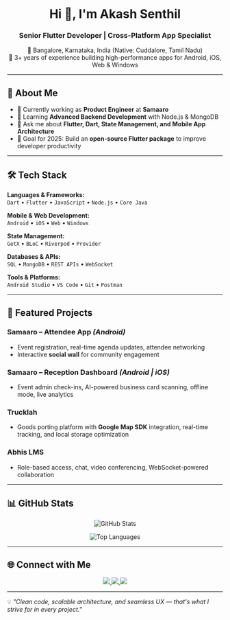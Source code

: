 <!-- Profile Header -->
<h1 align="center">Hi 👋, I'm Akash Senthil</h1>
<h3 align="center">Senior Flutter Developer | Cross-Platform App Specialist</h3>

<p align="center">
  📍 Bangalore, Karnataka, India (Native: Cuddalore, Tamil Nadu) <br>
  💼 3+ years of experience building high-performance apps for Android, iOS, Web & Windows
</p>

---

## 🚀 About Me
- 🔭 Currently working as **Product Engineer** at **Samaaro**
- 🌱 Learning **Advanced Backend Development** with Node.js & MongoDB
- 💬 Ask me about **Flutter, Dart, State Management, and Mobile App Architecture**
- 🎯 Goal for 2025: Build an **open-source Flutter package** to improve developer productivity

---

## 🛠 Tech Stack
**Languages & Frameworks:**  
`Dart` • `Flutter` • `JavaScript` • `Node.js` • `Core Java`

**Mobile & Web Development:**  
`Android` • `iOS` • `Web` • `Windows`

**State Management:**  
`GetX` • `BLoC` • `Riverpod` • `Provider`

**Databases & APIs:**  
`SQL` • `MongoDB` • `REST APIs` • `WebSocket`

**Tools & Platforms:**  
`Android Studio` • `VS Code` • `Git` • `Postman`

---

## 📌 Featured Projects

### **Samaaro – Attendee App** *(Android)*
- Event registration, real-time agenda updates, attendee networking
- Interactive **social wall** for community engagement

### **Samaaro – Reception Dashboard** *(Android | iOS)*
- Event admin check-ins, AI-powered business card scanning, offline mode, live analytics

### **Trucklah**
- Goods porting platform with **Google Map SDK** integration, real-time tracking, and local storage optimization

### **Abhis LMS**
- Role-based access, chat, video conferencing, WebSocket-powered collaboration

---

## 📊 GitHub Stats
<p align="center">
  <img src="https://github-readme-stats.vercel.app/api?username=AkashProfessionalCoder&show_icons=true&theme=radical" alt="GitHub Stats" />
</p>
<p align="center">
  <img src="https://github-readme-stats.vercel.app/api/top-langs/?username=AkashProfessionalCoder&layout=compact&theme=radical" alt="Top Languages" />
</p>

---

## 🌐 Connect with Me
<p align="center">
  <a href="https://www.linkedin.com/in/akashprofessionalcoder" target="_blank">
    <img src="https://img.shields.io/badge/LinkedIn-blue?style=for-the-badge&logo=linkedin" />
  </a>
  <a href="https://github.com/AkashProfessionalCoder" target="_blank">
    <img src="https://img.shields.io/badge/GitHub-000?style=for-the-badge&logo=github" />
  </a>
  <a href="mailto:akashprocoder@gmail.com" target="_blank">
    <img src="https://img.shields.io/badge/Email-D14836?style=for-the-badge&logo=gmail" />
  </a>
</p>

---

💡 *"Clean code, scalable architecture, and seamless UX — that's what I strive for in every project."*
